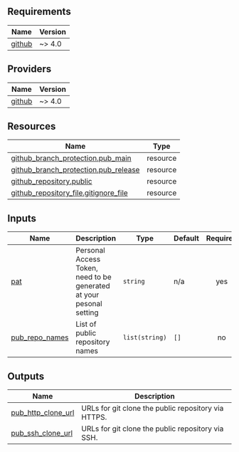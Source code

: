 ## Requirements

| Name | Version |
|------|---------|
| <a name="requirement_github"></a> [github](#requirement\_github) | ~> 4.0 |

## Providers

| Name | Version |
|------|---------|
| <a name="provider_github"></a> [github](#provider\_github) | ~> 4.0 |

## Resources

| Name | Type |
|------|------|
| [github_branch_protection.pub_main](https://registry.terraform.io/providers/integrations/github/latest/docs/resources/branch_protection) | resource |
| [github_branch_protection.pub_release](https://registry.terraform.io/providers/integrations/github/latest/docs/resources/branch_protection) | resource |
| [github_repository.public](https://registry.terraform.io/providers/integrations/github/latest/docs/resources/repository) | resource |
| [github_repository_file.gitignore_file](https://registry.terraform.io/providers/integrations/github/latest/docs/resources/repository_file) | resource |

## Inputs

| Name | Description | Type | Default | Required |
|------|-------------|------|---------|:--------:|
| <a name="input_pat"></a> [pat](#input\_pat) | Personal Access Token, need to be generated at your pesonal setting | `string` | n/a | yes |
| <a name="input_pub_repo_names"></a> [pub\_repo\_names](#input\_pub\_repo\_names) | List of public repository names | `list(string)` | `[]` | no |

## Outputs

| Name | Description |
|------|-------------|
| <a name="output_pub_http_clone_url"></a> [pub\_http\_clone\_url](#output\_pub\_http\_clone\_url) | URLs for git clone the public repository via HTTPS. |
| <a name="output_pub_ssh_clone_url"></a> [pub\_ssh\_clone\_url](#output\_pub\_ssh\_clone\_url) | URLs for git clone the public repository via SSH. |

